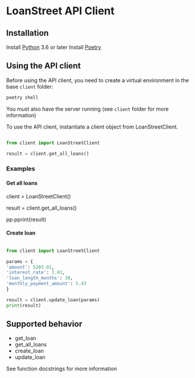 # LoanStreet API Client

## Installation

Install [Python](https://www.python.org/) 3.6 or later
Install [Poetry](https://python-poetry.org/)

## Using the API client

Before using the API client, you need to create a virtual environment in the base `client` folder:

```sh
poetry shell
```

You must also have the server running (see `client` folder for more information)

To use the API client, instantiate a client object from LoanStreetClient.

```python

from client import LoanStreetClient

result = client.get_all_loans()
```

### Examples

#### Get all loans

client = LoanStreetClient()

result = client.get_all_loans()

pp.pprint(result)

#### Create loan

```python

from client import LoanStreetClient

params = {
'amount': 5203.01,
'interest_rate': 1.01,
'loan_length_months': 30,
'monthly_payment_amount': 5.43
}

result = client.update_loan(params)
print(result)

```

## Supported behavior

- get_loan
- get_all_loans
- create_loan
- update_loan

See function docstrings for more information
